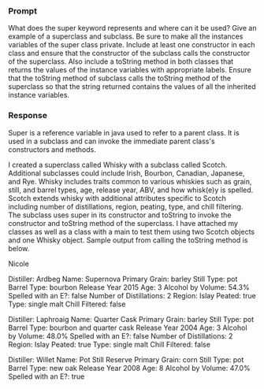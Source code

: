 ### Prompt
What does the super keyword represents and where can it be used? Give an example of a superclass and subclass. Be sure to make all the instances variables of the super class private. Include at least one constructor in each class and ensure that the constructor of the subclass calls the constructor of the superclass. Also include a toString method in both classes that returns the values of the instance variables with appropriate labels. Ensure that the toString method of subclass calls the toString method of the superclass so that the string returned contains the values of all the inherited instance variables.

### Response
Super is a reference variable in java used to refer to a parent class. It is used in a subclass and can invoke the immediate parent class's constructors and methods.

I created a superclass called Whisky with a subclass called Scotch. Additional subclasses could include Irish, Bourbon, Canadian, Japanese, and Rye. Whisky includes traits common to various whiskies such as grain, still, and barrel types, age, release year, ABV, and how whisk(e)y is spelled. Scotch extends whisky with additional attributes specific to Scotch including number of distillations, region, peating, type, and chill filtering. The subclass uses super in its constructor and toString to invoke the constructor and toString method of the superclass. I have attached my classes as well as a class with a main to test them using two Scotch objects and one Whisky object. Sample output from calling the toString method is below.

Nicole

Distiller: Ardbeg Name: Supernova Primary Grain: barley Still Type: pot Barrel Type: bourbon Release Year 2015 Age: 3 Alcohol by Volume: 54.3% Spelled with an E?: false Number of Distillations: 2 Region: Islay Peated: true Type: single malt Chill Filtered: false

Distiller: Laphroaig Name: Quarter Cask  Primary Grain: barley Still Type: pot Barrel Type: bourbon and quarter cask Release Year 2004 Age: 3 Alcohol by Volume: 48.0% Spelled with an E?: false Number of Distillations: 2 Region: Islay Peated: true Type: single malt Chill Filtered: false

Distiller: Willet Name: Pot Still Reserve Primary Grain: corn Still Type: pot Barrel Type: new oak Release Year 2008 Age: 8 Alcohol by Volume: 47.0% Spelled with an E?: true
